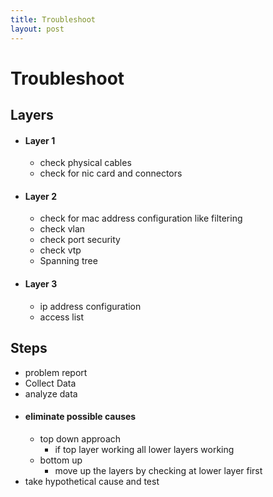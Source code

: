 ```yaml
---
title: Troubleshoot
layout: post
---
```

    
# Troubleshoot

## Layers 
* #### Layer 1 
	* check physical cables 
	* check for nic card and connectors 
* #### Layer 2 
	* check for mac address configuration like filtering 
	* check vlan 
	* check port security 
	* check vtp 
	* Spanning tree 
* #### Layer 3 
	* ip address configuration 
	* access list 

## Steps 
* problem report 
* Collect Data 
* analyze data 
* #### eliminate possible causes 
	* top down approach 
		* if top layer working all lower layers working 
	* bottom up 
		* move up the layers by checking at lower layer first 
* take hypothetical cause and test 
